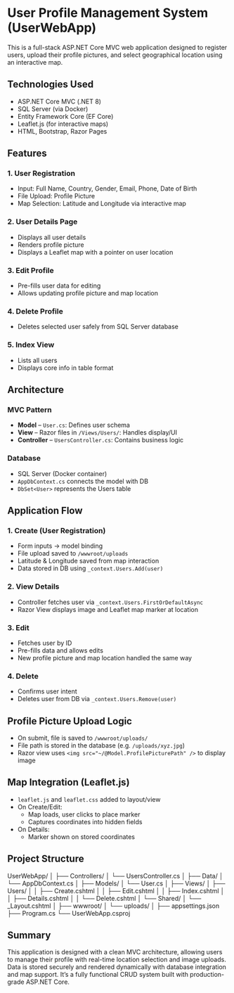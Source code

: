 # User Profile Management System (UserWebApp)

This is a full-stack ASP.NET Core MVC web application designed to register users, upload their profile pictures, and select geographical location using an interactive map.

## Technologies Used

- ASP.NET Core MVC (.NET 8)
- SQL Server (via Docker)
- Entity Framework Core (EF Core)
- Leaflet.js (for interactive maps)
- HTML, Bootstrap, Razor Pages

## Features

### 1. User Registration
- Input: Full Name, Country, Gender, Email, Phone, Date of Birth
- File Upload: Profile Picture
- Map Selection: Latitude and Longitude via interactive map

### 2. User Details Page
- Displays all user details
- Renders profile picture
- Displays a Leaflet map with a pointer on user location

### 3. Edit Profile
- Pre-fills user data for editing
- Allows updating profile picture and map location

### 4. Delete Profile
- Deletes selected user safely from SQL Server database

### 5. Index View
- Lists all users
- Displays core info in table format

## Architecture

### MVC Pattern
- **Model** – `User.cs`: Defines user schema
- **View** – Razor files in `/Views/Users/`: Handles display/UI
- **Controller** – `UsersController.cs`: Contains business logic

### Database
- SQL Server (Docker container)
- `AppDbContext.cs` connects the model with DB
- `DbSet<User>` represents the Users table

## Application Flow

### 1. Create (User Registration)
- Form inputs → model binding
- File upload saved to `/wwwroot/uploads`
- Latitude & Longitude saved from map interaction
- Data stored in DB using `_context.Users.Add(user)`

### 2. View Details
- Controller fetches user via `_context.Users.FirstOrDefaultAsync`
- Razor View displays image and Leaflet map marker at location

### 3. Edit
- Fetches user by ID
- Pre-fills data and allows edits
- New profile picture and map location handled the same way

### 4. Delete
- Confirms user intent
- Deletes user from DB via `_context.Users.Remove(user)`

## Profile Picture Upload Logic

- On submit, file is saved to `/wwwroot/uploads/`
- File path is stored in the database (e.g. `/uploads/xyz.jpg`)
- Razor view uses `<img src="~/@Model.ProfilePicturePath" />` to display image

## Map Integration (Leaflet.js)

- `leaflet.js` and `leaflet.css` added to layout/view
- On Create/Edit:
  - Map loads, user clicks to place marker
  - Captures coordinates into hidden fields
- On Details:
  - Marker shown on stored coordinates

## Project Structure

UserWebApp/
│
├── Controllers/
│ └── UsersController.cs
│
├── Data/
│ └── AppDbContext.cs
│
├── Models/
│ └── User.cs
│
├── Views/
│ ├── Users/
│ │ ├── Create.cshtml
│ │ ├── Edit.cshtml
│ │ ├── Index.cshtml
│ │ ├── Details.cshtml
│ │ └── Delete.cshtml
│ └── Shared/
│ └── _Layout.cshtml
│
├── wwwroot/
│ └── uploads/
│
├── appsettings.json
├── Program.cs
└── UserWebApp.csproj

## Summary

This application is designed with a clean MVC architecture, allowing users to manage their profile with real-time location selection and image uploads. Data is stored securely and rendered dynamically with database integration and map support. It’s a fully functional CRUD system built with production-grade ASP.NET Core.
